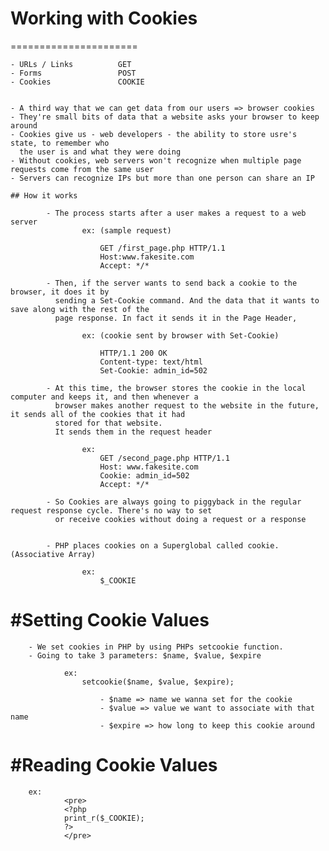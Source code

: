 # Working with Cookies
======================

	- URLs / Links			GET
	- Forms					POST
	- Cookies				COOKIE


	- A third way that we can get data from our users => browser cookies
	- They're small bits of data that a website asks your browser to keep around
	- Cookies give us - web developers - the ability to store usre's state, to remember who
	  the user is and what they were doing
	- Without cookies, web servers won't recognize when multiple page requests come from the same user
	- Servers can recognize IPs but more than one person can share an IP

	## How it works

			- The process starts after a user makes a request to a web server
					ex: (sample request)

						GET /first_page.php HTTP/1.1
						Host:www.fakesite.com
						Accept: */*

			- Then, if the server wants to send back a cookie to the browser, it does it by
			  sending a Set-Cookie command. And the data that it wants to save along with the rest of the
			  page response. In fact it sends it in the Page Header,

			  		ex: (cookie sent by browser with Set-Cookie)

			  			HTTP/1.1 200 OK
			  			Content-type: text/html
			  			Set-Cookie: admin_id=502

			- At this time, the browser stores the cookie in the local computer and keeps it, and then whenever a
			  browser makes another request to the website in the future, it sends all of the cookies that it had
			  stored for that website. 
			  It sends them in the request header

			  		ex:
			  			GET /second_page.php HTTP/1.1
			  			Host: www.fakesite.com
			  			Cookie: admin_id=502
			  			Accept: */*

			- So Cookies are always going to piggyback in the regular request response cycle. There's no way to set
			  or receive cookies without doing a request or a response


			- PHP places cookies on a Superglobal called cookie. (Associative Array)

					ex:
						$_COOKIE



#Setting Cookie Values
======================
		
		- We set cookies in PHP by using PHPs setcookie function.
		- Going to take 3 parameters: $name, $value, $expire

				ex:
					setcookie($name, $value, $expire);

						- $name => name we wanna set for the cookie
						- $value => value we want to associate with that name
						- $expire => how long to keep this cookie around


#Reading Cookie Values
======================

		ex:
				<pre>
				<?php
				print_r($_COOKIE);
				?>	
				</pre>

	